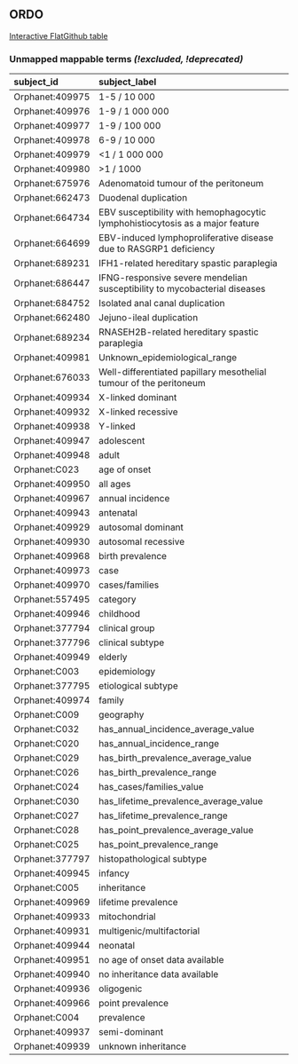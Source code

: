 ## ORDO
[Interactive FlatGithub table](https://flatgithub.com/monarch-initiative/mondo-ingest?filename=src/ontology/reports/ordo_mapping_status.tsv)

### Unmapped mappable terms _(!excluded, !deprecated)_
| subject_id      | subject_label                                                                 |
|:----------------|:------------------------------------------------------------------------------|
| Orphanet:409975 | 1-5 / 10 000                                                                  |
| Orphanet:409976 | 1-9 / 1 000 000                                                               |
| Orphanet:409977 | 1-9 / 100 000                                                                 |
| Orphanet:409978 | 6-9 / 10 000                                                                  |
| Orphanet:409979 | <1 / 1 000 000                                                                |
| Orphanet:409980 | >1 / 1000                                                                     |
| Orphanet:675976 | Adenomatoid tumour of the peritoneum                                          |
| Orphanet:662473 | Duodenal duplication                                                          |
| Orphanet:664734 | EBV susceptibility with hemophagocytic lymphohistiocytosis as a major feature |
| Orphanet:664699 | EBV-induced lymphoproliferative disease due to RASGRP1 deficiency             |
| Orphanet:689231 | IFH1-related hereditary spastic paraplegia                                    |
| Orphanet:686447 | IFNG-responsive severe mendelian susceptibility to mycobacterial diseases     |
| Orphanet:684752 | Isolated anal canal duplication                                               |
| Orphanet:662480 | Jejuno-ileal duplication                                                      |
| Orphanet:689234 | RNASEH2B-related hereditary spastic paraplegia                                |
| Orphanet:409981 | Unknown_epidemiological_range                                                 |
| Orphanet:676033 | Well-differentiated papillary mesothelial tumour of the peritoneum            |
| Orphanet:409934 | X-linked dominant                                                             |
| Orphanet:409932 | X-linked recessive                                                            |
| Orphanet:409938 | Y-linked                                                                      |
| Orphanet:409947 | adolescent                                                                    |
| Orphanet:409948 | adult                                                                         |
| Orphanet:C023   | age of onset                                                                  |
| Orphanet:409950 | all ages                                                                      |
| Orphanet:409967 | annual incidence                                                              |
| Orphanet:409943 | antenatal                                                                     |
| Orphanet:409929 | autosomal dominant                                                            |
| Orphanet:409930 | autosomal recessive                                                           |
| Orphanet:409968 | birth prevalence                                                              |
| Orphanet:409973 | case                                                                          |
| Orphanet:409970 | cases/families                                                                |
| Orphanet:557495 | category                                                                      |
| Orphanet:409946 | childhood                                                                     |
| Orphanet:377794 | clinical group                                                                |
| Orphanet:377796 | clinical subtype                                                              |
| Orphanet:409949 | elderly                                                                       |
| Orphanet:C003   | epidemiology                                                                  |
| Orphanet:377795 | etiological subtype                                                           |
| Orphanet:409974 | family                                                                        |
| Orphanet:C009   | geography                                                                     |
| Orphanet:C032   | has_annual_incidence_average_value                                            |
| Orphanet:C020   | has_annual_incidence_range                                                    |
| Orphanet:C029   | has_birth_prevalence_average_value                                            |
| Orphanet:C026   | has_birth_prevalence_range                                                    |
| Orphanet:C024   | has_cases/families_value                                                      |
| Orphanet:C030   | has_lifetime_prevalence_average_value                                         |
| Orphanet:C027   | has_lifetime_prevalence_range                                                 |
| Orphanet:C028   | has_point_prevalence_average_value                                            |
| Orphanet:C025   | has_point_prevalence_range                                                    |
| Orphanet:377797 | histopathological subtype                                                     |
| Orphanet:409945 | infancy                                                                       |
| Orphanet:C005   | inheritance                                                                   |
| Orphanet:409969 | lifetime prevalence                                                           |
| Orphanet:409933 | mitochondrial                                                                 |
| Orphanet:409931 | multigenic/multifactorial                                                     |
| Orphanet:409944 | neonatal                                                                      |
| Orphanet:409951 | no age of onset data available                                                |
| Orphanet:409940 | no inheritance data available                                                 |
| Orphanet:409936 | oligogenic                                                                    |
| Orphanet:409966 | point prevalence                                                              |
| Orphanet:C004   | prevalence                                                                    |
| Orphanet:409937 | semi-dominant                                                                 |
| Orphanet:409939 | unknown inheritance                                                           |